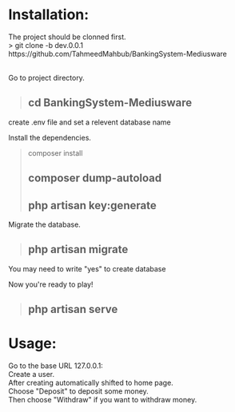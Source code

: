 <h1>Installation:</h1>
The project should be clonned first. <br/>
> git clone -b dev.0.0.1 https://github.com/TahmeedMahbub/BankingSystem-Mediusware  <br/> <br/>

Go to project directory.
> ## cd BankingSystem-Mediusware

create .env file and set a relevent database name

Install the dependencies.
> composer install
> ## composer dump-autoload
> ## php artisan key:generate

Migrate the database.
> ## php artisan migrate
You may need to write "yes" to create database

Now you're ready to play!
> ## php artisan serve


<h1>Usage:</h1>
Go to the base URL 127.0.0.1:<port> <br/>
Create a user. <br/>
After creating automatically shifted to home page. <br/>
Choose "Deposit" to deposit some money. <br/>
Then choose "Withdraw" if you want to withdraw money. <br/>
